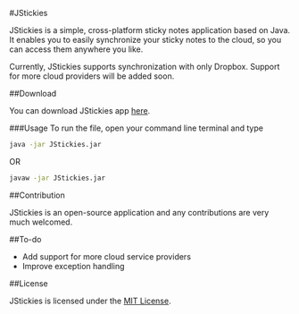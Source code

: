 #JStickies

JStickies is a simple, cross-platform sticky notes application based on Java. It enables you to easily synchronize your sticky notes to the cloud, so you can access them anywhere you like. 

Currently, JStickies supports synchronization with only Dropbox. Support for more cloud providers will be added soon.

##Download

You can download JStickies app [here](https://raw.github.com/karthikprabhu/jstickies/master/JStickies.jar).

###Usage 
To run the file, open your command line terminal and type 

```bash
java -jar JStickies.jar
```

OR

```bash
javaw -jar JStickies.jar
```

##Contribution

JStickies is an open-source application and any contributions are very much welcomed. 

##To-do

* Add support for more cloud service providers
* Improve exception handling

##License

JStickies is licensed under the [MIT License](http://en.wikipedia.org/wiki/MIT_License).


